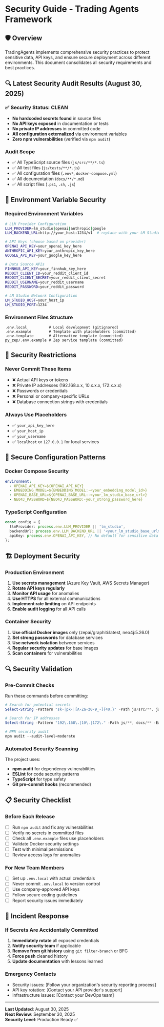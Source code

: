 # Security Guide - Trading Agents Framework

## 🛡️ Overview
TradingAgents implements comprehensive security practices to protect sensitive data, API keys, and ensure secure deployment across different environments. This document consolidates all security requirements and best practices.

## 🔍 Latest Security Audit Results (August 30, 2025)

### ✅ Security Status: CLEAN
- **No hardcoded secrets found** in source files
- **No API keys exposed** in documentation or tests
- **No private IP addresses** in committed code
- **All configuration externalized** via environment variables
- **Zero npm vulnerabilities** (verified via `npm audit`)

### Audit Scope
- ✅ All TypeScript source files (`js/src/**/*.ts`)
- ✅ All test files (`js/tests/**/*.js`)
- ✅ All configuration files (`.env*`, `docker-compose.yml`)
- ✅ All documentation (`docs/**/*.md`)
- ✅ All script files (`.ps1`, `.sh`, `.js`)

## 🔐 Environment Variable Security

### Required Environment Variables
```bash
# LLM Provider Configuration
LLM_PROVIDER=lm_studio|openai|anthropic|google
LLM_BACKEND_URL=http://your_host:1234/v1  # replace with your LM Studio base URL

# API Keys (choose based on provider)
OPENAI_API_KEY=your_openai_key_here
ANTHROPIC_API_KEY=your_anthropic_key_here
GOOGLE_API_KEY=your_google_key_here

# Data Source APIs
FINNHUB_API_KEY=your_finnhub_key_here
REDDIT_CLIENT_ID=your_reddit_client_id
REDDIT_CLIENT_SECRET=your_reddit_client_secret
REDDIT_USERNAME=your_reddit_username
REDDIT_PASSWORD=your_reddit_password

# LM Studio Network Configuration
LM_STUDIO_HOST=your_host_ip
LM_STUDIO_PORT=1234
```

### Environment Files Structure
```
.env.local          # Local development (gitignored)
.env.example        # Template with placeholders (committed)
.env.template       # Alternative template (committed)
py_zep/.env.example # Zep service template (committed)
```

## 🚫 Security Restrictions

### Never Commit These Items
- ❌ Actual API keys or tokens
- ❌ Private IP addresses (192.168.x.x, 10.x.x.x, 172.x.x.x)
- ❌ Passwords or credentials
- ❌ Personal or company-specific URLs
- ❌ Database connection strings with credentials

### Always Use Placeholders
- ✅ `your_api_key_here`
- ✅ `your_host_ip`
- ✅ `your_username`
- ✅ `localhost` or `127.0.0.1` for local services

## 🔧 Secure Configuration Patterns

### Docker Compose Security
```yaml
environment:
  - OPENAI_API_KEY=${OPENAI_API_KEY}
  - EMBEDDING_MODEL=${EMBEDDING_MODEL:-<your_embedding_model_id>}
  - OPENAI_BASE_URL=${OPENAI_BASE_URL:-<your_lm_studio_base_url>}
  - NEO4J_PASSWORD=${NEO4J_PASSWORD:-your_strong_password_here}
```

### TypeScript Configuration
```typescript
const config = {
  llmProvider: process.env.LLM_PROVIDER || 'lm_studio',
  backendUrl: process.env.LLM_BACKEND_URL || '<your_lm_studio_base_url>',
  apiKey: process.env.OPENAI_API_KEY, // No default for sensitive data
};
```

## 🏗️ Deployment Security

### Production Environment
1. **Use secrets management** (Azure Key Vault, AWS Secrets Manager)
2. **Rotate API keys regularly**
3. **Monitor API usage** for anomalies
4. **Use HTTPS** for all external communications
5. **Implement rate limiting** on API endpoints
6. **Enable audit logging** for all API calls

### Container Security
1. **Use official Docker images** only (zepai/graphiti:latest, neo4j:5.26.0)
2. **Set strong passwords** for database services
3. **Use network isolation** between services
4. **Regular security updates** for base images
5. **Scan containers** for vulnerabilities

## 🔍 Security Validation

### Pre-Commit Checks
Run these commands before committing:
```powershell
# Search for potential secrets
Select-String -Pattern "sk-|pk-|[A-Za-z0-9_-]{40,}" -Path js/src/**, js/tests/** -Exclude *.json

# Search for IP addresses
Select-String -Pattern "192\.168\.|10\.|172\." -Path js/**, docs/** -Exclude *.md

# NPM security audit
npm audit --audit-level=moderate
```

### Automated Security Scanning
The project uses:
- **npm audit** for dependency vulnerabilities
- **ESLint** for code security patterns
- **TypeScript** for type safety
- **Git pre-commit hooks** (recommended)

## 📋 Security Checklist

### Before Each Release
- [ ] Run `npm audit` and fix any vulnerabilities
- [ ] Verify no secrets in committed files
- [ ] Check all `.env.example` files use placeholders
- [ ] Validate Docker security settings
- [ ] Test with minimal permissions
- [ ] Review access logs for anomalies

### For New Team Members
- [ ] Set up `.env.local` with actual credentials
- [ ] Never commit `.env.local` to version control
- [ ] Use company-approved API keys
- [ ] Follow secure coding guidelines
- [ ] Report security issues immediately

## 🚨 Incident Response

### If Secrets Are Accidentally Committed
1. **Immediately rotate** all exposed credentials
2. **Notify security team** if applicable
3. **Remove from git history** using `git filter-branch` or BFG
4. **Force push** cleaned history
5. **Update documentation** with lessons learned

### Emergency Contacts
- Security issues: [Follow your organization's security reporting process]
- API key rotation: [Contact your API provider's support]
- Infrastructure issues: [Contact your DevOps team]

---

**Last Updated**: August 30, 2025  
**Next Review**: September 30, 2025  
**Security Level**: Production Ready ✅